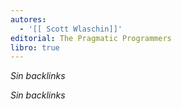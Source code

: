 ```yaml
---
autores:
  - '[[ Scott Wlaschin]]'
editorial: The Pragmatic Programmers
libro: true
---
```

_Sin backlinks_

<!-- backlinks:start -->

_Sin backlinks_

<!-- backlinks:end -->
